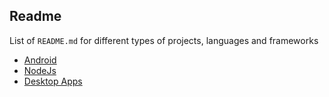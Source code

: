 ## Readme

List of `README.md` for different types of projects, languages and frameworks

- [Android](android.md)
- [NodeJs](node.md)
- [Desktop Apps](desktop-apps.md)